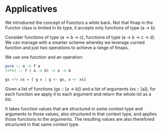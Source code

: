 # Applicatives

We introduced the concept of Functors a while back.
Not that fmap in the Functor class is limited in its type, it accepts only functions of type (a -> b)

Consider functions of type (a -> b -> c), functions of type (a -> b -> c -> d).
We can manage with a smarter scheme whereby we leverage curried function and just two operations to achieve a range of fmaps.

We use one function and an operation:

``` haskell
pure :: a -> f a
(<*>) :: f ( a -> b) -> a -> b

gs <*> xs = [ g x | g <- gs, x <- xs]
```

Given a list of functions (gs :: [a -> b]) and a list of arguments (xs :: [a]), for each function we apply it to each argument and return the whole lot as a list.

It takes function values that are structured in some context type and arguments to those values, also structured in that context type, and applies those functions to the arguments.
The resulting values are also therefored structured in that same context type.